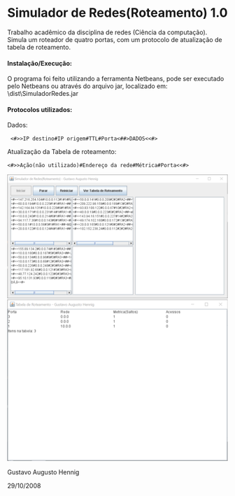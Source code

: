 Simulador de Redes(Roteamento) 1.0
==================================

Trabalho acadêmico da disciplina de redes (Ciência da computação).  
Simula um roteador de quatro portas, com um protocolo de atualização de tabela de roteamento.


#### Instalação/Execução:

O programa foi feito utilizando a ferramenta Netbeans, pode ser executado pelo Netbeans ou através do arquivo jar, localizado em: \dist\SimuladorRedes.jar

 
#### Protocolos utilizados:

Dados:
```
 <#>>IP destino#IP origem#TTL#Porta<##>DADOS<<#>
```
Atualização da Tabela de roteamento:
```
<#>>Ação(não utilizado)#Endereço da rede#Métrica#Porta<<#>
```

![Screenshot 1](screenshot1.png)
![Screenshot 2](screenshot2.png)
 

Gustavo Augusto Hennig

29/10/2008

